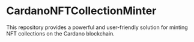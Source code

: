 # CardanoNFTCollectionMinter
This repository provides a powerful and user-friendly solution for minting NFT collections on the Cardano blockchain.
